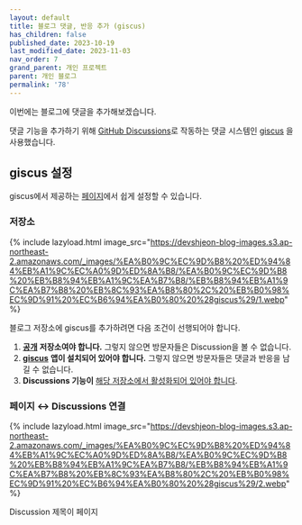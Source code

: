 ```yaml
---
layout: default
title: 블로그 댓글, 반응 추가 (giscus)
has_children: false
published_date: 2023-10-19
last_modified_date: 2023-11-03
nav_order: 7
grand_parent: 개인 프로젝트
parent: 개인 블로그
permalink: '78'
---
```

이번에는 블로그에 댓글을 추가해보겠습니다.


댓글 기능을 추가하기 위해 [GitHub Discussions](https://docs.github.com/en/discussions)로 작동하는 댓글 시스템인 [giscus](https://giscus.app/ko) 을 사용했습니다.


## giscus 설정


giscus에서 제공하는 [페이지](https://giscus.app/ko)에서 쉽게 설정할 수 있습니다.


### 저장소


{% include lazyload.html image_src="https://devshjeon-blog-images.s3.ap-northeast-2.amazonaws.com/_images/%EA%B0%9C%EC%9D%B8%20%ED%94%84%EB%A1%9C%EC%A0%9D%ED%8A%B8/%EA%B0%9C%EC%9D%B8%20%EB%B8%94%EB%A1%9C%EA%B7%B8/%EB%B8%94%EB%A1%9C%EA%B7%B8%20%EB%8C%93%EA%B8%80%2C%20%EB%B0%98%EC%9D%91%20%EC%B6%94%EA%B0%80%20%28giscus%29/1.webp" %}


블로그 저장소에 giscus를 추가하려면 다음 조건이 선행되어야 합니다.

1. [**공개**](https://docs.github.com/en/github/administering-a-repository/managing-repository-settings/setting-repository-visibility#making-a-repository-public) **저장소여야 합니다.** 그렇지 않으면 방문자들은 Discussion을 볼 수 없습니다.
2. [**giscus**](https://github.com/apps/giscus) **앱이 설치되어 있어야 합니다.** 그렇지 않으면 방문자들은 댓글과 반응을 남길 수 없습니다.
3. **Discussions 기능이** [해당 저장소에서 활성화되어 있어야 합니다](https://docs.github.com/en/github/administering-a-repository/managing-repository-settings/enabling-or-disabling-github-discussions-for-a-repository).

### 페이지 ↔ Discussions 연결


{% include lazyload.html image_src="https://devshjeon-blog-images.s3.ap-northeast-2.amazonaws.com/_images/%EA%B0%9C%EC%9D%B8%20%ED%94%84%EB%A1%9C%EC%A0%9D%ED%8A%B8/%EA%B0%9C%EC%9D%B8%20%EB%B8%94%EB%A1%9C%EA%B7%B8/%EB%B8%94%EB%A1%9C%EA%B7%B8%20%EB%8C%93%EA%B8%80%2C%20%EB%B0%98%EC%9D%91%20%EC%B6%94%EA%B0%80%20%28giscus%29/2.webp" %}


Discussion 제목이 페이지 <title>을 포함을 선택해서 댓글 생성 시 title로 discussion을 생성하도록 해주었습니다.


### Discussion 카테고리


{% include lazyload.html image_src="https://devshjeon-blog-images.s3.ap-northeast-2.amazonaws.com/_images/%EA%B0%9C%EC%9D%B8%20%ED%94%84%EB%A1%9C%EC%A0%9D%ED%8A%B8/%EA%B0%9C%EC%9D%B8%20%EB%B8%94%EB%A1%9C%EA%B7%B8/%EB%B8%94%EB%A1%9C%EA%B7%B8%20%EB%8C%93%EA%B8%80%2C%20%EB%B0%98%EC%9D%91%20%EC%B6%94%EA%B0%80%20%28giscus%29/3.webp" %}


카테고리는 GitHub Discussions에서 구분할 카테고리로 `General`을 선택했습니다.


{% include lazyload.html image_src="https://devshjeon-blog-images.s3.ap-northeast-2.amazonaws.com/_images/%EA%B0%9C%EC%9D%B8%20%ED%94%84%EB%A1%9C%EC%A0%9D%ED%8A%B8/%EA%B0%9C%EC%9D%B8%20%EB%B8%94%EB%A1%9C%EA%B7%B8/%EB%B8%94%EB%A1%9C%EA%B7%B8%20%EB%8C%93%EA%B8%80%2C%20%EB%B0%98%EC%9D%91%20%EC%B6%94%EA%B0%80%20%28giscus%29/4.webp" %}


### 기능


{% include lazyload.html image_src="https://devshjeon-blog-images.s3.ap-northeast-2.amazonaws.com/_images/%EA%B0%9C%EC%9D%B8%20%ED%94%84%EB%A1%9C%EC%A0%9D%ED%8A%B8/%EA%B0%9C%EC%9D%B8%20%EB%B8%94%EB%A1%9C%EA%B7%B8/%EB%B8%94%EB%A1%9C%EA%B7%B8%20%EB%8C%93%EA%B8%80%2C%20%EB%B0%98%EC%9D%91%20%EC%B6%94%EA%B0%80%20%28giscus%29/5.webp" %}


댓글과 추가로 반응을 남길 수 있도록 `메인 포스트에 반응 남기기` 를 선택했습니다.


그리고 성능을 위해 댓글 느리게 불러오기도 선택했습니다.


### 테마


{% include lazyload.html image_src="https://devshjeon-blog-images.s3.ap-northeast-2.amazonaws.com/_images/%EA%B0%9C%EC%9D%B8%20%ED%94%84%EB%A1%9C%EC%A0%9D%ED%8A%B8/%EA%B0%9C%EC%9D%B8%20%EB%B8%94%EB%A1%9C%EA%B7%B8/%EB%B8%94%EB%A1%9C%EA%B7%B8%20%EB%8C%93%EA%B8%80%2C%20%EB%B0%98%EC%9D%91%20%EC%B6%94%EA%B0%80%20%28giscus%29/6.webp" %}


### giscus 사용


{% include lazyload.html image_src="https://devshjeon-blog-images.s3.ap-northeast-2.amazonaws.com/_images/%EA%B0%9C%EC%9D%B8%20%ED%94%84%EB%A1%9C%EC%A0%9D%ED%8A%B8/%EA%B0%9C%EC%9D%B8%20%EB%B8%94%EB%A1%9C%EA%B7%B8/%EB%B8%94%EB%A1%9C%EA%B7%B8%20%EB%8C%93%EA%B8%80%2C%20%EB%B0%98%EC%9D%91%20%EC%B6%94%EA%B0%80%20%28giscus%29/7.webp" %}


위에서 선택한 설정이 스크립트 태그 형태로 만들어지고 이를 마크다운 파일을 html 파일로 만들어 주는 부분에 넣어줍니다.


저의 경우는 [just-the-docs](https://github.com/just-the-docs/just-the-docs)를 사용하고 있어 아래 경로에 있는 default.html 파일에 추가해 주었습니다.


`_layouts/default.html`


{% raw %}
```html
---
layout: table_wrappers
---

...

{ % if page.has_children == false % }
<script src="https://giscus.app/client.js"
        data-repo="devshjeon/devshjeon.github.io"
        data-repo-id="R_kgDOJ0EQOQ"
        data-category="General"
        data-category-id="DIC_kwDOJ0EQOc4CaQfX"
        data-mapping="title"
        data-strict="0"
        data-reactions-enabled="1"
        data-emit-metadata="0"
        data-input-position="bottom"
        data-theme="light"
        data-lang="ko"
        data-loading="lazy"
        crossorigin="anonymous"
        async>
</script>
{ % endif % }
```
{% endraw %}


댓글은 자식 글에만 남기고 싶어 `page.has_children == false` 조건을 추가했습니다.


## 테스트


테스트를 하면 글에 댓글이 잘 구성된 것을 확인할 수 있고, 댓글 입력 시 GitHub Discussions에 입력한 댓글을 확인할 수 있습니다.


{% include lazyload.html image_src="https://devshjeon-blog-images.s3.ap-northeast-2.amazonaws.com/_images/%EA%B0%9C%EC%9D%B8%20%ED%94%84%EB%A1%9C%EC%A0%9D%ED%8A%B8/%EA%B0%9C%EC%9D%B8%20%EB%B8%94%EB%A1%9C%EA%B7%B8/%EB%B8%94%EB%A1%9C%EA%B7%B8%20%EB%8C%93%EA%B8%80%2C%20%EB%B0%98%EC%9D%91%20%EC%B6%94%EA%B0%80%20%28giscus%29/8.webp" %}


{% include lazyload.html image_src="https://devshjeon-blog-images.s3.ap-northeast-2.amazonaws.com/_images/%EA%B0%9C%EC%9D%B8%20%ED%94%84%EB%A1%9C%EC%A0%9D%ED%8A%B8/%EA%B0%9C%EC%9D%B8%20%EB%B8%94%EB%A1%9C%EA%B7%B8/%EB%B8%94%EB%A1%9C%EA%B7%B8%20%EB%8C%93%EA%B8%80%2C%20%EB%B0%98%EC%9D%91%20%EC%B6%94%EA%B0%80%20%28giscus%29/9.webp" %}


{% include lazyload.html image_src="https://devshjeon-blog-images.s3.ap-northeast-2.amazonaws.com/_images/%EA%B0%9C%EC%9D%B8%20%ED%94%84%EB%A1%9C%EC%A0%9D%ED%8A%B8/%EA%B0%9C%EC%9D%B8%20%EB%B8%94%EB%A1%9C%EA%B7%B8/%EB%B8%94%EB%A1%9C%EA%B7%B8%20%EB%8C%93%EA%B8%80%2C%20%EB%B0%98%EC%9D%91%20%EC%B6%94%EA%B0%80%20%28giscus%29/10.webp" %}

